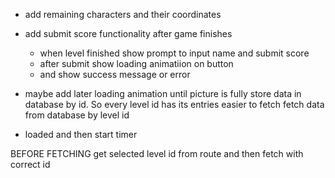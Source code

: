 - add remaining characters and their coordinates

- add submit score functionality after game finishes

  - when level finished show prompt
    to input name and submit score
  - after submit show loading animatiion on button
  - and show success message or error

- maybe add later loading animation until picture is fully
  store data in database by id. So every level id has its entries
  easier to fetch
  fetch data from database by level id
- loaded and then start timer

BEFORE FETCHING
get selected level id from route
and then fetch with correct id
